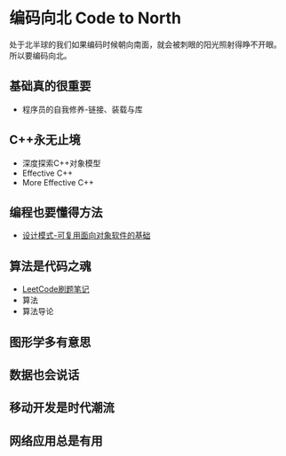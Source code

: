# 编码向北 Code to North

处于北半球的我们如果编码时候朝向南面，就会被刺眼的阳光照射得睁不开眼。  
所以要编码向北。

## 基础真的很重要

- 程序员的自我修养-链接、装载与库

## C++永无止境

- 深度探索C++对象模型
- Effective C++
- More Effective C++

## 编程也要懂得方法

- [设计模式-可复用面向对象软件的基础](./DesignPatterns/Readme.md)

## 算法是代码之魂

- [LeetCode刷题笔记](./Leetcode/Readme.md)
- 算法
- 算法导论

## 图形学多有意思

## 数据也会说话

## 移动开发是时代潮流

## 网络应用总是有用
